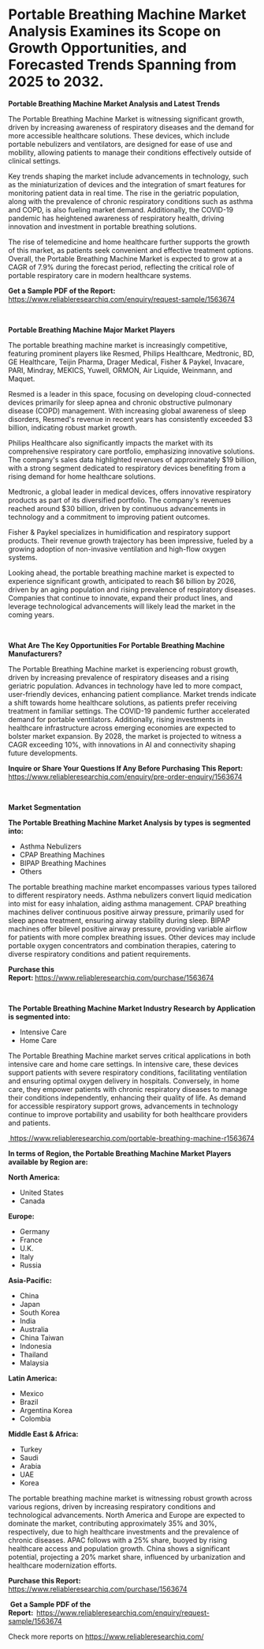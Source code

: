 <p><h1>Portable Breathing Machine Market Analysis Examines its Scope on Growth Opportunities, and Forecasted Trends Spanning from 2025 to 2032.</h1></p><p><strong>Portable Breathing Machine Market Analysis and Latest Trends</strong></p>
<p><p>The Portable Breathing Machine Market is witnessing significant growth, driven by increasing awareness of respiratory diseases and the demand for more accessible healthcare solutions. These devices, which include portable nebulizers and ventilators, are designed for ease of use and mobility, allowing patients to manage their conditions effectively outside of clinical settings.</p><p>Key trends shaping the market include advancements in technology, such as the miniaturization of devices and the integration of smart features for monitoring patient data in real time. The rise in the geriatric population, along with the prevalence of chronic respiratory conditions such as asthma and COPD, is also fueling market demand. Additionally, the COVID-19 pandemic has heightened awareness of respiratory health, driving innovation and investment in portable breathing solutions.</p><p>The rise of telemedicine and home healthcare further supports the growth of this market, as patients seek convenient and effective treatment options. Overall, the Portable Breathing Machine Market is expected to grow at a CAGR of 7.9% during the forecast period, reflecting the critical role of portable respiratory care in modern healthcare systems.</p></p>
<p><strong>Get a Sample PDF of the Report:&nbsp;</strong> <a href="https://www.reliableresearchiq.com/enquiry/request-sample/1563674?utm_campaign=3256&utm_medium=2&utm_source=Github&utm_content=ia&utm_term=04032025&utm_id=portable-breathing-machine">https://www.reliableresearchiq.com/enquiry/request-sample/1563674</a></p>
<p>&nbsp;</p>
<p><strong>Portable Breathing Machine Major Market Players</strong></p>
<p><p>The portable breathing machine market is increasingly competitive, featuring prominent players like Resmed, Philips Healthcare, Medtronic, BD, GE Healthcare, Teijin Pharma, Drager Medical, Fisher & Paykel, Invacare, PARI, Mindray, MEKICS, Yuwell, ORMON, Air Liquide, Weinmann, and Maquet. </p><p>Resmed is a leader in this space, focusing on developing cloud-connected devices primarily for sleep apnea and chronic obstructive pulmonary disease (COPD) management. With increasing global awareness of sleep disorders, Resmed's revenue in recent years has consistently exceeded $3 billion, indicating robust market growth.</p><p>Philips Healthcare also significantly impacts the market with its comprehensive respiratory care portfolio, emphasizing innovative solutions. The company's sales data highlighted revenues of approximately $19 billion, with a strong segment dedicated to respiratory devices benefiting from a rising demand for home healthcare solutions.</p><p>Medtronic, a global leader in medical devices, offers innovative respiratory products as part of its diversified portfolio. The company's revenues reached around $30 billion, driven by continuous advancements in technology and a commitment to improving patient outcomes.</p><p>Fisher & Paykel specializes in humidification and respiratory support products. Their revenue growth trajectory has been impressive, fueled by a growing adoption of non-invasive ventilation and high-flow oxygen systems.</p><p>Looking ahead, the portable breathing machine market is expected to experience significant growth, anticipated to reach $6 billion by 2026, driven by an aging population and rising prevalence of respiratory diseases. Companies that continue to innovate, expand their product lines, and leverage technological advancements will likely lead the market in the coming years.</p></p>
<p>&nbsp;</p>
<p><strong>What Are The Key Opportunities For Portable Breathing Machine Manufacturers?</strong></p>
<p><p>The Portable Breathing Machine market is experiencing robust growth, driven by increasing prevalence of respiratory diseases and a rising geriatric population. Advances in technology have led to more compact, user-friendly devices, enhancing patient compliance. Market trends indicate a shift towards home healthcare solutions, as patients prefer receiving treatment in familiar settings. The COVID-19 pandemic further accelerated demand for portable ventilators. Additionally, rising investments in healthcare infrastructure across emerging economies are expected to bolster market expansion. By 2028, the market is projected to witness a CAGR exceeding 10%, with innovations in AI and connectivity shaping future developments.</p></p>
<p><strong>Inquire or Share Your Questions If Any Before Purchasing This Report:</strong> <a href="https://www.reliableresearchiq.com/enquiry/pre-order-enquiry/1563674?utm_campaign=3256&utm_medium=2&utm_source=Github&utm_content=ia&utm_term=04032025&utm_id=portable-breathing-machine">https://www.reliableresearchiq.com/enquiry/pre-order-enquiry/1563674</a></p>
<p>&nbsp;</p>
<p><strong>Market Segmentation</strong></p>
<p><strong>The Portable Breathing Machine Market Analysis by types is segmented into:</strong></p>
<p><ul><li>Asthma Nebulizers</li><li>CPAP Breathing Machines</li><li>BIPAP Breathing Machines</li><li>Others</li></ul></p>
<p><p>The portable breathing machine market encompasses various types tailored to different respiratory needs. Asthma nebulizers convert liquid medication into mist for easy inhalation, aiding asthma management. CPAP breathing machines deliver continuous positive airway pressure, primarily used for sleep apnea treatment, ensuring airway stability during sleep. BIPAP machines offer bilevel positive airway pressure, providing variable airflow for patients with more complex breathing issues. Other devices may include portable oxygen concentrators and combination therapies, catering to diverse respiratory conditions and patient requirements.</p></p>
<p><strong>Purchase this Report:&nbsp;</strong><a href="https://www.reliableresearchiq.com/purchase/1563674?utm_campaign=3256&utm_medium=2&utm_source=Github&utm_content=ia&utm_term=04032025&utm_id=portable-breathing-machine">https://www.reliableresearchiq.com/purchase/1563674</a></p>
<p>&nbsp;</p>
<p><strong>The Portable Breathing Machine Market Industry Research by Application is segmented into:</strong></p>
<p><ul><li>Intensive Care</li><li>Home Care</li></ul></p>
<p><p>The Portable Breathing Machine market serves critical applications in both intensive care and home care settings. In intensive care, these devices support patients with severe respiratory conditions, facilitating ventilation and ensuring optimal oxygen delivery in hospitals. Conversely, in home care, they empower patients with chronic respiratory diseases to manage their conditions independently, enhancing their quality of life. As demand for accessible respiratory support grows, advancements in technology continue to improve portability and usability for both healthcare providers and patients.</p></p>
<p><a href="https://www.reliableresearchiq.com/portable-breathing-machine-r1563674?utm_campaign=3256&utm_medium=2&utm_source=Github&utm_content=ia&utm_term=04032025&utm_id=portable-breathing-machine">&nbsp;https://www.reliableresearchiq.com/portable-breathing-machine-r1563674</a></p>
<p><strong>In terms of Region, the Portable Breathing Machine Market Players available by Region are:</strong></p>
<p>
    <p> <strong> North America: </strong>
        <ul>
            <li>United States</li>
            <li>Canada</li>
        </ul>
        </p> 
    <p> <strong> Europe: </strong>
        <ul>
            <li>Germany</li>
            <li>France</li>
            <li>U.K.</li>
            <li>Italy</li>
            <li>Russia</li>
        </ul>
        </p> 
    <p> <strong> Asia-Pacific: </strong>
        <ul>
            <li>China</li>
            <li>Japan</li>
            <li>South Korea</li>
            <li>India</li>
            <li>Australia</li>
            <li>China Taiwan</li>
            <li>Indonesia</li>
            <li>Thailand</li>
            <li>Malaysia</li>
        </ul>
        </p> 
    <p> <strong> Latin America: </strong>
        <ul>
            <li>Mexico</li>
            <li>Brazil</li>
            <li>Argentina Korea</li>
            <li>Colombia</li>
        </ul>
        </p> 
    <p> <strong> Middle East & Africa: </strong>
        <ul>
            <li>Turkey</li>
            <li>Saudi</li>
            <li>Arabia</li>
            <li>UAE</li>
            <li>Korea</li>
        </ul>
    </p>
    </p>
<p><p>The portable breathing machine market is witnessing robust growth across various regions, driven by increasing respiratory conditions and technological advancements. North America and Europe are expected to dominate the market, contributing approximately 35% and 30%, respectively, due to high healthcare investments and the prevalence of chronic diseases. APAC follows with a 25% share, buoyed by rising healthcare access and population growth. China shows a significant potential, projecting a 20% market share, influenced by urbanization and healthcare modernization efforts.</p></p>
<p><strong>Purchase this Report: </strong><a href="https://www.reliableresearchiq.com/purchase/1563674?utm_campaign=3256&utm_medium=2&utm_source=Github&utm_content=ia&utm_term=04032025&utm_id=portable-breathing-machine">https://www.reliableresearchiq.com/purchase/1563674</a></p>
<p>&nbsp;<strong>Get a Sample PDF of the Report:&nbsp;&nbsp;</strong><a href="https://www.reliableresearchiq.com/enquiry/request-sample/1563674?utm_campaign=3256&utm_medium=2&utm_source=Github&utm_content=ia&utm_term=04032025&utm_id=portable-breathing-machine">https://www.reliableresearchiq.com/enquiry/request-sample/1563674</a></p>
<p><strong></strong></p>
<p>Check more reports on <a href="https://www.reliableresearchiq.com/?utm_campaign=3256&utm_medium=2&utm_source=Github&utm_content=ia&utm_term=04032025&utm_id=portable-breathing-machine">https://www.reliableresearchiq.com/</a></p>